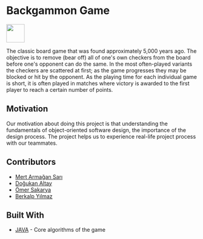 
# Backgammon Game

<img src="https://upload.wikimedia.org/wikipedia/commons/thumb/f/f6/BackgammonBoard.svg/706px-BackgammonBoard.svg.png" width="48">

The classic board game that was found approximately 5,000 years ago. The objective is to remove (bear off) all of one's own checkers from the board before one's opponent can do the same. In the most often-played variants the checkers are scattered at first; as the game progresses they may be blocked or hit by the opponent. As the playing time for each individual game is short, it is often played in matches where victory is awarded to the first player to reach a certain number of points.

## Motivation

Our motivation about doing this project is that understanding the fundamentals of object-oriented software design, the importance of the design process. The project helps us to experience real-life project process with our teammates.

## Contributors

* [Mert Armağan Sarı](https://github.com/mertarmagan)
* [Doğukan Altay](https://github.com/DogukanAltay)
* [Ömer Sakarya](https://github.com/ay0)
* [Berkalp Yılmaz](https://github.com/berkalpyilmaz)


## Built With

* [JAVA](https://www.java.com/) - Core algorithms of the game
